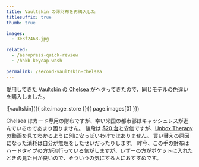 ```yaml
---
title: Vaultskin の薄財布を再購入した
titlesuffix: true
thumb: true

images:
  - 3e3f2468.jpg

related:
  - /aeropress-quick-review
  - /hhkb-keycap-wash

permalink: /second-vaultskin-chelsea
---
```


愛用してきた [Vaultskin の Chelsea](https://www.vaultskin.com/chelsea-rfid-wallet-brown.html) がヘタってきたので、同じモデルの色違いを購入しました。

![vaultskin]({{ site.image_store }}{{ page.images[0] }})

Chelsea はカード専用の財布ですが、幸い米国の都市部はキャッシュレスが進んでいるのであまり困りません。
値段は [$20 台](https://www.amazon.com/dp/B01AYH43B0/)と安価ですが、[Unbox Therapy の動画](https://www.youtube.com/watch?v=tFhrBqlhsok&t=57s)を見てわかるように別に安っぽいわけではありません。
買い替えの原因になった消耗は自分が無理をしたせいだったりします。
昨今、この手の財布はハードタイプの方が流行っている気がしますが、レザーの方がポケットに入れたときの見た目が良いので、そういうの気にする人におすすめです。
